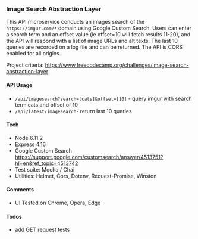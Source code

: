 ### Image Search Abstraction Layer 

This API microservice conducts an images search of the `https://imgur.com/*` domain using Google Custom Search. 
Users can enter a search term and an offset value (ie offset=10 will fetch results 11-20), and the API will respond 
with a list of image URLs and alt texts. The last 10 queries are recorded on a log file and can be returned. The API 
is CORS enabled for all origins. 

Project criteria: https://www.freecodecamp.org/challenges/image-search-abstraction-layer 

#### API Usage  
- `/api/imagesearch?search=[cats]&offset=[10]` - query imgur with search term cats and offset of 10  
- `/api/latest/imagesearch`- return last 10 queries  

#### Tech 
- Node 6.11.2    
- Express 4.16   
- Google Custom Search https://support.google.com/customsearch/answer/4513751?hl=en&ref_topic=4513742  
- Test suite: Mocha / Chai  
- Utilities: Helmet, Cors, Dotenv, Request-Promise, Winston  

#### Comments
- UI Tested on Chrome, Opera, Edge  

#### Todos 
- add GET request tests  






